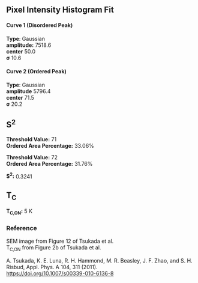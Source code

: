 ## Pixel Intensity Histogram Fit

#### Curve 1 (Disordered Peak)
**Type**: Gaussian\
**amplitude:** 7518.6\
**center** 50.0\
**σ** 10.6


#### Curve 2 (Ordered Peak)
**Type**: Gaussian\
**amplitude** 5796.4\
**center** 71.5\
**σ** 20.2

## S<sup>2</sup>

**Threshold Value:** 71\
**Ordered Area Percentage:** 33.06%

**Threshold Value:** 72\
**Ordered Area Percentage:** 31.76%

**S<sup>2</sup>:** 0.3241


## T<sub>C</sub>
**T<sub>C,ON</sub>:** 5 K


### Reference
SEM image from Figure 12 of  Tsukada et al.\
T<sub>C,ON</sub> from Figure 2b of Tsukada et al.


A. Tsukada, K. E. Luna, R. H. Hammond, M. R. Beasley, J. F. Zhao, and S. H. Risbud, Appl. Phys. A 104, 311 (2011).\
https://doi.org/10.1007/s00339-010-6136-8
